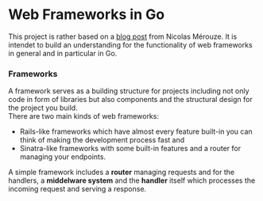 # Web Frameworks in Go

This project is rather based on a [blog post](https://www.nicolasmerouze.com/build-web-framework-golang) from Nicolas Mérouze.
It is intendet to build an understanding for the functionality of web frameworks in general
and in particular in Go.

### Frameworks

A framework serves as a building structure for projects including not only code in form
of libraries but also components and the structural design for the project you build.  
There are two main kinds of web frameworks:
- Rails-like frameworks which have almost every feature built-in you can think of making the development process fast and
- Sinatra-like frameworks with some built-in features and a router for managing your endpoints.

A simple framework includes a **router** managing requests and for the handlers, a **middelware system** and the **handler** itself which processes the incoming request and serving a response.